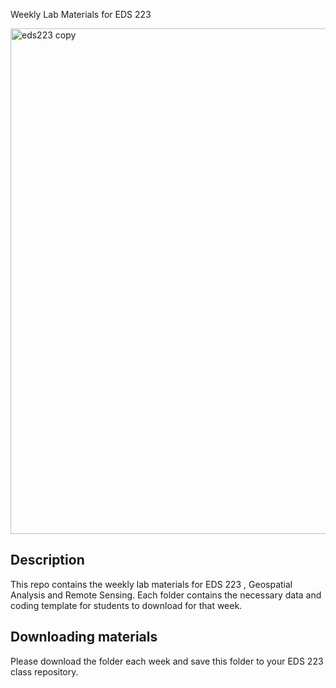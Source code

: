 Weekly Lab Materials for EDS 223


<img width="699" height="809" alt="eds223 copy" src="https://github.com/user-attachments/assets/13e188c0-fc80-4d09-829a-715f95fcd3ef" />

## Description 
This repo contains the weekly lab materials for EDS 223 , Geospatial Analysis and Remote Sensing. Each folder contains the necessary data and coding template for students to download for that week. 

## Downloading materials 
Please download the folder each week and save this folder to your EDS 223 class repository. 
